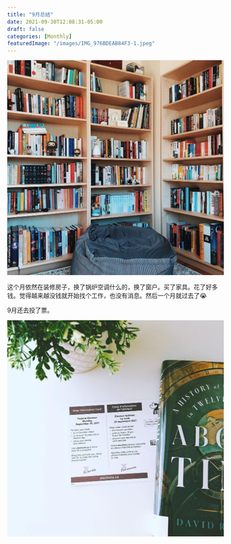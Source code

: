 ```yaml
---
title: "9月总结"
date: 2021-09-30T12:08:31-05:00
draft: false
categories: [Monthly]
featuredImage: "/images/IMG_976BDEAB84F3-1.jpeg"
---
```


![image](/images/IMG_845BF3903983-1.jpeg)

这个月依然在装修房子，换了锅炉空调什么的，换了窗户。买了家具。花了好多钱。觉得越来越没钱就开始找个工作，也没有消息。然后一个月就过去了😭

9月还去投了票。

![image](/images/IMG_976BDEAB84F3-1.jpeg)
